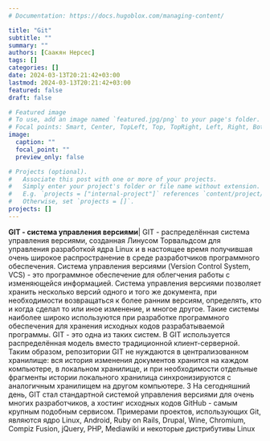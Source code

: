 ```yaml
---
# Documentation: https://docs.hugoblox.com/managing-content/

title: "Git"
subtitle: ""
summary: ""
authors: [Саакян Нерсес]
tags: []
categories: []
date: 2024-03-13T20:21:42+03:00
lastmod: 2024-03-13T20:21:42+03:00
featured: false
draft: false

# Featured image
# To use, add an image named `featured.jpg/png` to your page's folder.
# Focal points: Smart, Center, TopLeft, Top, TopRight, Left, Right, BottomLeft, Bottom, BottomRight.
image:
  caption: ""
  focal_point: ""
  preview_only: false

# Projects (optional).
#   Associate this post with one or more of your projects.
#   Simply enter your project's folder or file name without extension.
#   E.g. `projects = ["internal-project"]` references `content/project/deep-learning/index.md`.
#   Otherwise, set `projects = []`.
projects: []
---
```

**GIT - система управления версиями**|
GIT - распределённая система управления версиями, созданная Линусом Торвальдсом для управления разработкой ядра
Linux и в настоящее время получившая очень широкое распространение в среде разработчиков программного обеспечения.
Система управления версиями (Version Control System, VCS) - это программное обеспечение для облегчения работы с изменяющейся информацией. Система управления версиями позволяет хранить несколько версий одного и того же документа, при необходимости возвращаться к более ранним версиям, определять, кто и когда сделал то или иное изменение, и многое другое. Такие системы наиболее широко используются при разработке программного обеспечения для хранения исходных кодов разрабатываемой программы.
GIT - это одна из таких систем. В GIT используется распределённая модель вместо традиционной клиент-серверной. Таким образом, репозитории GIT не нуждаются в централизованном хранилище: вся история изменения документов хранится на каждом компьютере, в локальном хранилище, и при необходимости отдельные фрагменты истории локального хранилица синхронизируются с аналогичным хранилищем на другом компьютере.
3 На сегодняшний день, GIT стал стандартной системой управления версиями для очень многих разработчиков, а хостинг исходных кодов GitHub - самым крупным подобным сервисом. Примерами проектов, использующих Git, являются ядро Linux,
Android, Ruby on Rails, Drupal, Wine, Chromium, Compiz Fusion, jQuery, PHP, Mediawiki и некоторые дистрибутивы Linux
